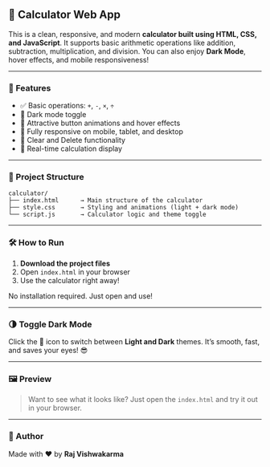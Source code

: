 ## 🧮 Calculator Web App

This is a clean, responsive, and modern **calculator built using HTML, CSS, and JavaScript**.
It supports basic arithmetic operations like addition, subtraction, multiplication, and division.
You can also enjoy **Dark Mode**, hover effects, and mobile responsiveness!

---

### 🚀 Features

* ✅ Basic operations: `+`, `-`, `×`, `÷`
* 🌙 Dark mode toggle
* 🎨 Attractive button animations and hover effects
* 📱 Fully responsive on mobile, tablet, and desktop
* 🧼 Clear and Delete functionality
* 👀 Real-time calculation display

---

### 📁 Project Structure

```
calculator/
├── index.html      → Main structure of the calculator
├── style.css       → Styling and animations (light + dark mode)
└── script.js       → Calculator logic and theme toggle
```

---

### 🛠️ How to Run

1. **Download the project files**
2. Open `index.html` in your browser
3. Use the calculator right away!

No installation required. Just open and use!

---

### 🌗 Toggle Dark Mode

Click the 🌙 icon to switch between **Light and Dark** themes.
It’s smooth, fast, and saves your eyes! 😎

---

### 🖼️ Preview

> Want to see what it looks like?
> Just open the `index.html` and try it out in your browser.

---

### 🤝 Author

Made with ❤️ by **Raj Vishwakarma**
